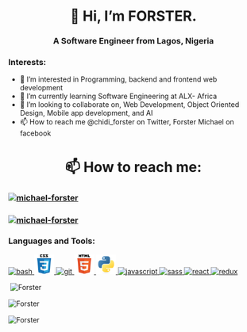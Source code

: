 <h1 align="center">👋 Hi, I’m FORSTER.
  
<h3 align="center">A Software Engineer from Lagos, Nigeria</h3>

<h3 align="left">Interests:</h3>

- 👀 I’m interested in Programming, backend and frontend web development
- 🌱 I’m currently learning Software Engineering at ALX- Africa
- 💞️ I’m looking to collaborate on, Web Development, Object Oriented Design, Mobile app development, and AI
- 📫 How to reach me @chidi_forster on Twitter, Forster Michael on facebook


  
<h1 align="center">📫 How to reach me:</h3>
<p align="left">
<h3 align="left"><a href="https://www.linkedin.com/in/forster-udemezue-c/" target="blank"><img align="center" src="https://raw.githubusercontent.com/rahuldkjain/github-profile-readme-generator/master/src/images/icons/Social/linked-in-alt.svg" alt="michael-forster" height="30" width="40" /></a>  <h3 align="left"><a href="https://twitter.com/chidi_forster" target="blank"><img align="center" src="https://raw.githubusercontent.com/rahuldkjain/github-profile-readme-generator/master/src/images/icons/Social/twitter.svg" alt="michael-forster" height="30" width="40" /></a> <h3 align="left">

<h3 align="left">Languages and Tools:</h3>

<p align="left"> <a href="https://www.gnu.org/software/bash/" target="_blank" rel="noreferrer"> <img src="https://www.vectorlogo.zone/logos/gnu_bash/gnu_bash-icon.svg" alt="bash" width="40" height="40"/> </a> <a href="https://www.w3schools.com/css/" target="_blank" rel="noreferrer"> <img src="https://raw.githubusercontent.com/devicons/devicon/master/icons/css3/css3-original-wordmark.svg" alt="css3" width="40" height="40"/> </a> <a href="https://git-scm.com/" target="_blank" rel="noreferrer"> <img src="https://www.vectorlogo.zone/logos/git-scm/git-scm-icon.svg" alt="git" width="40" height="40"/> </a> <a href="https://www.w3.org/html/" target="_blank" rel="noreferrer"> <img src="https://raw.githubusercontent.com/devicons/devicon/master/icons/html5/html5-original-wordmark.svg" alt="html5" width="40" height="40"/> </a> <a href="https://www.python.org" target="_blank" rel="noreferrer"> <img src="https://raw.githubusercontent.com/devicons/devicon/master/icons/python/python-original.svg" alt="python" width="40" height="40"/> </a> <a href="https://www.w3schools.com/js/" target="_blank" rel="noreferrer"> <img src="https://www.w3schools.com/whatis/img_js.png" alt="javascript" width="40" height="40"/> </a> <a href="https://sass-lang.com/" target="_blank" rel="noreferrer"> <img src="https://sass-lang.com/assets/img/logos/logo-b6e1ef6e.svg" alt="sass" width="40" height="40"/> </a> <a href="https://react.dev/" target="_blank" rel="noreferrer"> <img src="https://upload.wikimedia.org/wikipedia/commons/thumb/a/a7/React-icon.svg/2300px-React-icon.svg.png" alt="react" width="40" height="40"/> </a> <a href="https://redux.js.org/" target="_blank" rel="noreferrer"> <img src="https://e7.pngegg.com/pngimages/669/447/png-clipart-redux-react-javascript-freecodecamp-npm-others-miscellaneous-purple-thumbnail.png" alt="redux" width="40" height="40"/> </a>
  
<p>&nbsp;<img align="center" src="https://github-readme-stats.vercel.app/api?username=Forster112&show_icons=true&locale=en" alt="Forster" /></p>



<p><img align="center" src="https://github-readme-streak-stats.herokuapp.com/?user=Forster112&" alt="Forster" /></p>
  
<p><img align="center" src="https://github-readme-stats.vercel.app/api/top-langs?username=Forster112&show_icons=true&locale=en&layout=compact" alt="Forster" /></p>
<!---
Forster112/Forster112 is a ✨ special ✨ repository because its `README.md` (this file) appears on your GitHub profile.
You can click the Preview link to take a look at your changes.
--->
